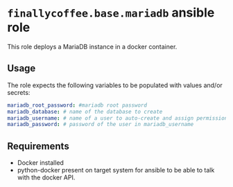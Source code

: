 # `finallycoffee.base.mariadb` ansible role

This role deploys a MariaDB instance in a docker container.

## Usage

The role expects the following variables to be populated with values and/or secrets:

```yaml
mariadb_root_password: #mariadb root password
mariadb_database: # name of the database to create
mariadb_username: # name of a user to auto-create and assign permission on the mariadb_database
mariadb_password: # password of the user in mariadb_username
```

## Requirements

- Docker installed
- python-docker present on target system for ansible to be able to talk with the docker API.
